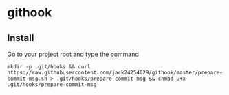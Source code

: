 # githook

## Install
Go to your project root and type the command
```
mkdir -p .git/hooks && curl https://raw.githubusercontent.com/jack24254029/githook/master/prepare-commit-msg.sh > .git/hooks/prepare-commit-msg && chmod u+x .git/hooks/prepare-commit-msg
```
